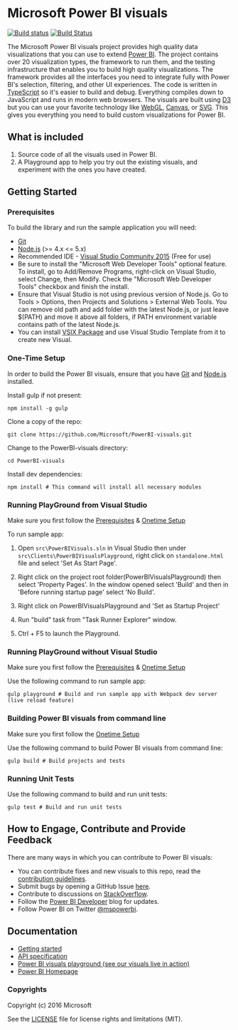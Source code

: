 # Microsoft Power BI visuals
[![Build status](https://ci.appveyor.com/api/projects/status/77d940234217vpap/branch/master?svg=true)](https://ci.appveyor.com/project/powerbi-gitbot/powerbi-visuals)
[![Build Status](https://travis-ci.org/Microsoft/PowerBI-visuals.svg?branch=master)](https://travis-ci.org/Microsoft/PowerBI-visuals)

The Microsoft Power BI visuals project provides high quality data visualizations that you can use to extend [Power BI](https://powerbi.microsoft.com/).  The project contains over 20 visualization types, the framework to run them, and the testing infrastructure that enables you to build high quality visualizations.  The framework provides all the interfaces you need to integrate fully with Power BI's selection, filtering, and other UI experiences.  The code is written in [TypeScript](http://www.typescriptlang.org/) so it's easier to build and debug. Everything compiles down to JavaScript and runs in modern web browsers.  The visuals are built using [D3](http://d3js.org/) but you can use your favorite technology like [WebGL](https://en.wikipedia.org/wiki/WebGL), [Canvas](https://en.wikipedia.org/wiki/Canvas_element), or [SVG](https://en.wikipedia.org/wiki/Scalable_Vector_Graphics). This gives you everything you need to build custom visualizations for Power BI.

## What is included

1. Source code of all the visuals used in Power BI.
2. A Playground app to help you try out the existing visuals, and experiment with the ones you have created.

## Getting Started

### Prerequisites

To build the library and run the sample application you will need:

- [Git](http://git-scm.com/book/en/v2/Getting-Started-Installing-Git#Installing-on-Windows)
- [Node.js](https://nodejs.org/en/download) (>= 4.x <= 5.x)
- Recommended IDE - [Visual Studio Community 2015](https://www.visualstudio.com/vs-2015-product-editions?wt.mc_id=github_microsoft_powerbi-visuals) (Free for use)
 -  Be sure to install the "Microsoft Web Developer Tools" optional feature. To install, go to Add/Remove Programs, right-click on Visual Studio, select Change, then Modify. Check the "Microsoft Web Developer Tools" checkbox and finish the install.
 -  Ensure that Visual Studio is not using previous version of Node.js. Go to Tools > Options, then Projects and Solutions > External Web Tools. You can remove old path and add folder with the latest Node.js, or just leave $(PATH) and move it above all folders, if PATH environment variable contains path of the latest Node.js.
 -  You can install [VSIX Package](https://github.com/Microsoft/PowerBI-visuals/blob/master/tools/VSIXExtensions/VisualTemplate.vsix?raw=true) and use Visual Studio Template from it to create new Visual.

### One-Time Setup
In order to build the Power BI visuals, ensure that you have [Git](http://git-scm.com/book/en/v2/Getting-Started-Installing-Git#Installing-on-Windows) and [Node.js](https://nodejs.org/en/download) installed.

Install gulp if not present:

```
npm install -g gulp
```

Clone a copy of the repo:

```
git clone https://github.com/Microsoft/PowerBI-visuals.git
```

Change to the PowerBI-visuals directory:

```
cd PowerBI-visuals
```

Install dev dependencies:

```
npm install # This command will install all necessary modules
```

### Running PlayGround from Visual Studio

Make sure you first follow the [Prerequisites](https://github.com/Microsoft/PowerBI-visuals#prerequisites) & [Onetime Setup](https://github.com/Microsoft/PowerBI-visuals#one-time-setup)

To run sample app:

1. Open `src\PowerBIVisuals.sln` in Visual Studio then under `src\Clients\PowerBIVisualsPlayground`, right click on `standalone.html` file and select 'Set As Start Page'.

2. Right click on the project root folder(PowerBIVisualsPlayground) then select 'Property Pages'. In the window opened select 'Build' and then in 'Before running startup page' select 'No Build'.

3. Right click on PowerBIVisualsPlayground and 'Set as Startup Project'

4. Run "build" task from "Task Runner Explorer" window.

5. Ctrl + F5 to launch the Playground.
 
### Running PlayGround without Visual Studio

Make sure you first follow the [Prerequisites](https://github.com/Microsoft/PowerBI-visuals#prerequisites) & [Onetime Setup](https://github.com/Microsoft/PowerBI-visuals#one-time-setup)

Use the following command to run sample app:

```
gulp playground # Build and run sample app with Webpack dev server (live reload feature)
```

### Building Power BI visuals from command line

Make sure you first follow the [Onetime Setup](https://github.com/Microsoft/PowerBI-visuals#one-time-setup)

Use the following command to build Power BI visuals from command line:

```
gulp build # Build projects and tests
```

### Running Unit Tests

Use the following command to build and run unit tests:
```
gulp test # Build and run unit tests
```

## How to Engage, Contribute and Provide Feedback

There are many ways in which you can contribute to Power BI visuals:
* You can contribute fixes and new visuals to this repo, read the [contribution guidelines](https://github.com/Microsoft/PowerBI-visuals/blob/master/CONTRIBUTING.md).
* Submit bugs by opening a GitHub Issue [here](https://github.com/Microsoft/PowerBI-visuals/issues).
* Contribute to discussions on [StackOverflow](http://stackoverflow.com/questions/tagged/powerbidev).
* Follow the [Power BI Developer](http://blogs.msdn.com/powerbidev) blog for updates.
* Follow Power BI on Twitter [@mspowerbi](http://twitter.com/mspowerbi).

## Documentation

*  [Getting started](https://github.com/Microsoft/PowerBI-visuals/wiki)
*  [API specification](http://microsoft.github.io/PowerBI-visuals/interfaces/powerbi.ivisual.html)
*  [Power BI visuals playground (see our visuals live in action)](http://microsoft.github.io/PowerBI-visuals/playground/index.html)
*  [Power BI Homepage](https://powerbi.microsoft.com/)


### Copyrights

Copyright (c) 2016 Microsoft

See the [LICENSE](/LICENSE) file for license rights and limitations (MIT).
